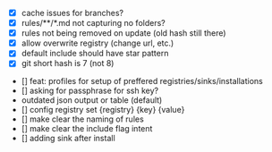 - [x] cache issues for branches?
- [x] rules/**/*.md not capturing no folders?
- [x] rules not being removed on update (old hash still there)
- [x] allow overwrite registry (change url, etc.)
- [x] default include should have star pattern
- [x] git short hash is 7 (not 8)
- [] feat: profiles for setup of preffered registries/sinks/installations
- [] asking for passphrase for ssh key?
- outdated json output or table (default)
- [] config registry set {registry} {key} {value}
- [] make clear the naming of rules
- [] make clear the include flag intent
- [] adding sink after install
